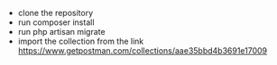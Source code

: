 
- clone the repository
- run composer install
- run php artisan migrate
- import the collection from the link
    https://www.getpostman.com/collections/aae35bbd4b3691e17009
